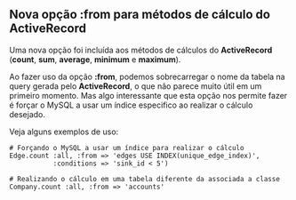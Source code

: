 ## Nova opção :from para métodos de cálculo do ActiveRecord

Uma nova opção foi incluída aos métodos de cálculos do **ActiveRecord** (**count**, **sum**, **average**, **minimum** e **maximum**).

Ao fazer uso da opção **:from**, podemos sobrecarregar o nome da tabela na query gerada pelo **ActiveRecord**, o que não parece muito útil em um primeiro momento. Mas algo interessante que esta opção nos permite fazer é forçar o MySQL a usar um índice especifico ao realizar o cálculo desejado.

Veja alguns exemplos de uso:

	# Forçando o MySQL a usar um índice para realizar o cálculo
	Edge.count :all, :from => 'edges USE INDEX(unique_edge_index)',
	           :conditions => 'sink_id < 5')

	# Realizando o cálculo em uma tabela diferente da associada a classe
	Company.count :all, :from => 'accounts'
